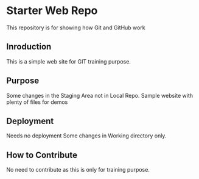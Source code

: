 # Starter Web Repo

This repository is for showing how Git and GitHub work

##  Inroduction
This is a simple web site for GIT training purpose.

## Purpose
Some changes in the Staging Area not in Local Repo.
Sample website with plenty of files for demos

## Deployment
Needs no deployment 
Some changes in Working directory only.

## How to Contribute
No need to contribute as this is only for training purpose.